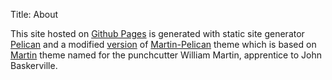 Title: About

<i class="fa fa-code" aria-hidden="true"></i> This site hosted on [Github Pages](github.io) is generated with static site generator [Pelican](https://github.com/getpelican/pelican) and a modified [version](https://github.com/whimian/martin-pelican) of [Martin-Pelican](https://github.com/cpaulik/martin-pelican) theme which is based on [Martin](https://github.com/house/martin) theme named for the punchcutter William Martin, apprentice to John Baskerville.
